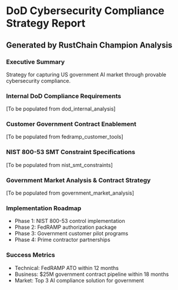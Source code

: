 # DoD Cybersecurity Compliance Strategy Report
## Generated by RustChain Champion Analysis

### Executive Summary
Strategy for capturing US government AI market through provable cybersecurity compliance.

### Internal DoD Compliance Requirements
[To be populated from dod_internal_analysis]

### Customer Government Contract Enablement
[To be populated from fedramp_customer_tools]

### NIST 800-53 SMT Constraint Specifications
[To be populated from nist_smt_constraints]

### Government Market Analysis & Contract Strategy
[To be populated from government_market_analysis]

### Implementation Roadmap
- Phase 1: NIST 800-53 control implementation
- Phase 2: FedRAMP authorization package
- Phase 3: Government customer pilot programs
- Phase 4: Prime contractor partnerships

### Success Metrics
- Technical: FedRAMP ATO within 12 months
- Business: $25M government contract pipeline within 18 months
- Market: Top 3 AI compliance solution for government

